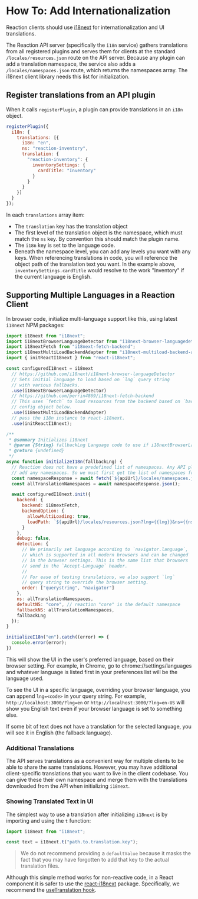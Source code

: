 # How To: Add Internationalization

Reaction clients should use [i18next](http://i18next.com/) for internationalization and UI translations.

The Reaction API server (specifically the `i18n` service) gathers translations from all registered plugins and serves them for clients at the standard `/locales/resources.json` route on the API server. Because any plugin can add a translation namespace, the service also adds a `/locales/namespaces.json` route, which returns the namespaces array. The i18next client library needs this list for initialization.

## Register translations from an API plugin

When it calls `registerPlugin`, a plugin can provide translations in an `i18n` object.

```js
registerPlugin({
  i18n: {
    translations: [{
      i18n: "en",
      ns: "reaction-inventory",
      translation: {
        "reaction-inventory": {
          inventorySettings: {
            cardTitle: "Inventory"
          }
        }
      }
    }]
  }
});
```

In each `translations` array item:
- The `translation` key has the translation object
- The first level of the translation object is the namespace, which must match the `ns` key. By convention this should match the plugin name.
- The `i18n` key is set to the language code.
- Beneath the namespace level, you can add any levels you want with any keys. When referencing translations in code, you will reference the object path of the translation text you want. In the example above, `inventorySettings.cardTitle` would resolve to the work "Inventory" if the current language is English.

## Supporting Multiple Languages in a Reaction Client

In browser code, initialize multi-language support like this, using latest `i18next` NPM packages:

```js
import i18next from "i18next";
import i18nextBrowserLanguageDetector from "i18next-browser-languagedetector";
import i18nextFetch from "i18next-fetch-backend";
import i18nextMultiLoadBackendAdapter from "i18next-multiload-backend-adapter";
import { initReactI18next } from "react-i18next";

const configuredI18next = i18next
  // https://github.com/i18next/i18next-browser-languageDetector
  // Sets initial language to load based on `lng` query string
  // with various fallbacks.
  .use(i18nextBrowserLanguageDetector)
  // https://github.com/perrin4869/i18next-fetch-backend
  // This uses `fetch` to load resources from the backend based on `backend`
  // config object below.
  .use(i18nextMultiLoadBackendAdapter)
  // pass the i18n instance to react-i18next.
  .use(initReactI18next);

/**
 * @summary Initializes i18next
 * @param {String} fallbackLng Language code to use if i18nextBrowserLanguageDetector fails
 * @return {undefined}
 */
async function initializeI18n(fallbackLng) {
  // Reaction does not have a predefined list of namespaces. Any API plugin can
  // add any namespaces. So we must first get the list of namespaces from the API.
  const namespaceResponse = await fetch(`${apiUrl}/locales/namespaces.json`);
  const allTranslationNamespaces = await namespaceResponse.json();

  await configuredI18next.init({
    backend: {
      backend: i18nextFetch,
      backendOption: {
        allowMultiLoading: true,
        loadPath: `${apiUrl}/locales/resources.json?lng={{lng}}&ns={{ns}}`
      }
    },
    debug: false,
    detection: {
      // We primarily set language according to `navigator.language`,
      // which is supported in all modern browsers and can be changed
      // in the browser settings. This is the same list that browsers
      // send in the `Accept-Language` header.
      //
      // For ease of testing translations, we also support `lng`
      // query string to override the browser setting.
      order: ["querystring", "navigator"]
    },
    ns: allTranslationNamespaces,
    defaultNS: "core", // reaction "core" is the default namespace
    fallbackNS: allTranslationNamespaces,
    fallbackLng
  });
}

initializeI18n("en").catch((error) => {
  console.error(error);
})
```

This will show the UI in the user's preferred language, based on their browser setting. For example, in Chrome, go to chrome://settings/languages and whatever language is listed first in your preferences list will be the language used.

To see the UI in a specific language, overriding your browser language, you can append `lng=<code>` in your query string. For example, `http://localhost:3000/?lng=en` or `http://localhost:3000/?lng=en-US` will show you English text even if your browser language is set to something else.

If some bit of text does not have a translation for the selected language, you will see it in English (the fallback language).

### Additional Translations

The API serves translations as a convenient way for multiple clients to be able to share the same translations. However, you may have additional client-specific translations that you want to live in the client codebase. You can give these their own namespace and merge them with the translations downloaded from the API when initializing `i18next`.

### Showing Translated Text in UI

The simplest way to use a translation after initializing `i18next` is by importing and using the `t` function:

```js
import i18next from "i18next";

const text = i18next.t("path.to.translation.key");
```

> We do not recommend providing a `defaultValue` because it masks the fact that you may have forgotten to add that key to the actual translation files.

Although this simple method works for non-reactive code, in a React component it is safer to use the [react-i18next](https://react.i18next.com/) package. Specifically, we recommend the [useTranslation hook](https://react.i18next.com/latest/usetranslation-hook).
